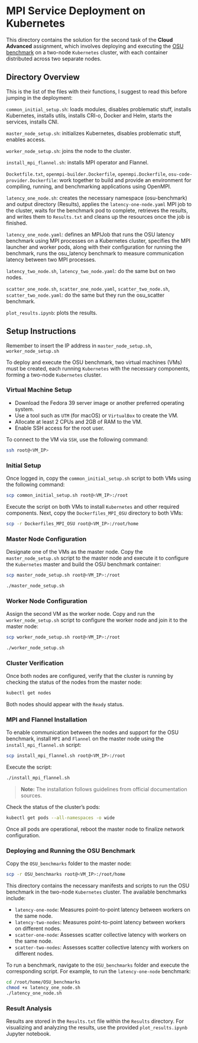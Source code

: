 # MPI Service Deployment on Kubernetes

This directory contains the solution for the second task of the **Cloud Advanced** assignment, which involves deploying and executing the [OSU benchmark](https://mvapich.cse.ohio-state.edu/benchmarks/) on a two-node `Kubernetes` cluster, with each container distributed across two separate nodes.

## Directory Overview

This is the list of the files with their functions, I suggest to read this before jumping in the deployment:

`common_initial_setup.sh`: loads modules, disables problematic stuff, installs Kubernetes, installs utils, installs CRI-o, Docker and Helm, starts the services, installs CNI.

`master_node_setup.sh`: initializes Kubernetes, disables problematic stuff, enables access.

`worker_node_setup.sh`: joins the node to the cluster.

`install_mpi_flannel.sh`: installs MPI operator and Flannel.

`Docketfile.txt`, `openmpi-builder.Dockerfile`, `openmpi.Dockerfile`, `osu-code-provider.Dockerfile`:  work together to build and provide an environment for compiling, running, and benchmarking applications using OpenMPI.

`latency_one_node.sh`: creates the necessary namespace (osu-benchmark) and output directory (Results), applies the `latency-one-node.yaml` MPI job to the cluster, waits for the benchmark pod to complete, retrieves the results, and writes them to `Results.txt` and cleans up the resources once the job is finished.

`latency_one_node.yaml`: defines an MPIJob that runs the OSU latency benchmark using MPI processes on a Kubernetes cluster, specifies the MPI launcher and worker pods, along with their configuration for running the benchmark, runs the osu_latency benchmark to measure communication latency between two MPI processes.

`latency_two_node.sh`, `latency_two_node.yaml`: do the same but on two nodes.

`scatter_one_node.sh`, `scatter_one_node.yaml`, `scatter_two_node.sh`, `scatter_two_node.yaml`: do the same but they run the osu_scatter benchmark.

`plot_results.ipynb`: plots the results.

## Setup Instructions

Remember to insert the IP address in `master_node_setup.sh`, `worker_node_setup.sh`

To deploy and execute the OSU benchmark, two virtual machines (VMs) must be created, each running `Kubernetes` with the necessary components, forming a two-node `Kubernetes` cluster.

### Virtual Machine Setup

   - Download the Fedora 39 server image or another preferred operating system.
   - Use a tool such as `UTM` (for macOS) or `VirtualBox` to create the VM.
   - Allocate at least 2 CPUs and 2GB of RAM to the VM.
   - Enable SSH access for the root user.

To connect to the VM via `SSH`, use the following command:

```bash
ssh root@<VM_IP>
```

### Initial Setup

Once logged in, copy the `common_initial_setup.sh` script to both VMs using the following command:

```bash
scp common_initial_setup.sh root@<VM_IP>:/root
```

Execute the script on both VMs to install `Kubernetes` and other required components. Next, copy the `Dockerfiles_MPI_OSU` directory to both VMs:

```bash
scp -r Dockerfiles_MPI_OSU root@<VM_IP>:/root/home
```

### Master Node Configuration

Designate one of the VMs as the master node. Copy the `master_node_setup.sh` script to the master node and execute it to configure the `Kubernetes` master and build the OSU benchmark container:

```bash
scp master_node_setup.sh root@<VM_IP>:/root
```

```bash
./master_node_setup.sh
```

### Worker Node Configuration

Assign the second VM as the worker node. Copy and run the `worker_node_setup.sh` script to configure the worker node and join it to the master node:

```bash
scp worker_node_setup.sh root@<VM_IP>:/root
```

```bash
./worker_node_setup.sh
```

### Cluster Verification

Once both nodes are configured, verify that the cluster is running by checking the status of the nodes from the master node:

```bash
kubectl get nodes
```

Both nodes should appear with the `Ready` status.

### MPI and Flannel Installation

To enable communication between the nodes and support for the OSU benchmark, install `MPI` and `Flannel` on the master node using the `install_mpi_flannel.sh` script:

```bash
scp install_mpi_flannel.sh root@<VM_IP>:/root
```

Execute the script:

```bash
./install_mpi_flannel.sh
```

> **Note:** The installation follows guidelines from official documentation sources.

Check the status of the cluster’s pods:

```bash
kubectl get pods --all-namespaces -o wide
```

Once all pods are operational, reboot the master node to finalize network configuration.

### Deploying and Running the OSU Benchmark

Copy the `OSU_benchmarks` folder to the master node:

```bash
scp -r OSU_benchmarks root@<VM_IP>:/root/home
```

This directory contains the necessary manifests and scripts to run the OSU benchmark in the two-node `Kubernetes` cluster. The available benchmarks include:

- `latency-one-node`: Measures point-to-point latency between workers on the same node.
- `latency-two-nodes`: Measures point-to-point latency between workers on different nodes.
- `scatter-one-node`: Assesses scatter collective latency with workers on the same node.
- `scatter-two-nodes`: Assesses scatter collective latency with workers on different nodes.

To run a benchmark, navigate to the `OSU_benchmarks` folder and execute the corresponding script. For example, to run the `latency-one-node` benchmark:

```bash
cd /root/home/OSU_benchmarks
chmod +x latency_one_node.sh
./latency_one_node.sh
```

### Result Analysis

Results are stored in the `Results.txt` file within the `Results` directory. For visualizing and analyzing the results, use the provided `plot_results.ipynb` Jupyter notebook.
